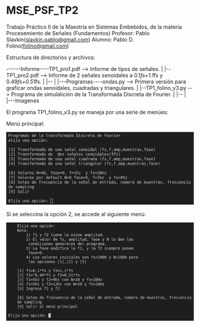 # MSE_PSF_TP2
Trabajo Práctico II de la Maestría en Sistemas Embebidos, de la materia Procesemiento de Señales (Fundamentos)
Profesor: Pablo Slavkin(slavkin.pablo@gmail.com)
Alumno: Pablo D. Folino(folino@gmail.com)


Estructura de directorios y archivos:

------Informe----TP1_pro1.pdf --> Informe de tipos de señales.
 |            |--TP1_pro2.pdf --> Informe de 2 señales senoidales a 0.1*fs+1.1*fs y 0.49*fs+0.51*fs.
 |            |--
 |
 |---Programas----ondas.py         --> Primera versión para graficar ondas senoidales, cuadradas y triangulares.
 |            |--TP1_folino_v3.py --> Programa de simulalición de la Transformada Discreta de Fourier.
 |            |--
 |             
 |---Imagenes
 
El programa TP1_folino_v3.py se maneja por una serie de menúes:

Menú principal:

![](/Imagenes/menu1.png)

Si se seleccina la opción 2, se accede al siguiente menú:

![](/Imagenes/menu2.png)
